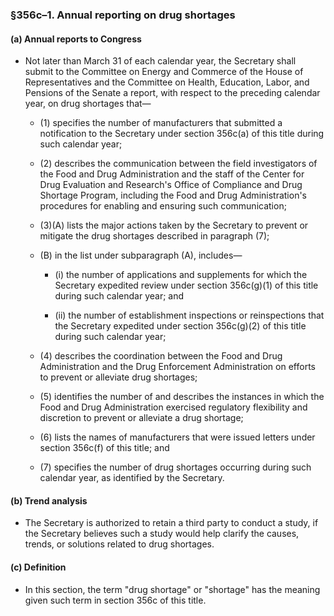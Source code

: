 ### §356c–1. Annual reporting on drug shortages
#### (a) Annual reports to Congress
* Not later than March 31 of each calendar year, the Secretary shall submit to the Committee on Energy and Commerce of the House of Representatives and the Committee on Health, Education, Labor, and Pensions of the Senate a report, with respect to the preceding calendar year, on drug shortages that—

  * (1) specifies the number of manufacturers that submitted a notification to the Secretary under section 356c(a) of this title during such calendar year;

  * (2) describes the communication between the field investigators of the Food and Drug Administration and the staff of the Center for Drug Evaluation and Research's Office of Compliance and Drug Shortage Program, including the Food and Drug Administration's procedures for enabling and ensuring such communication;

  * (3)(A) lists the major actions taken by the Secretary to prevent or mitigate the drug shortages described in paragraph (7);

  * (B) in the list under subparagraph (A), includes—

    * (i) the number of applications and supplements for which the Secretary expedited review under section 356c(g)(1) of this title during such calendar year; and

    * (ii) the number of establishment inspections or reinspections that the Secretary expedited under section 356c(g)(2) of this title during such calendar year;


  * (4) describes the coordination between the Food and Drug Administration and the Drug Enforcement Administration on efforts to prevent or alleviate drug shortages;

  * (5) identifies the number of and describes the instances in which the Food and Drug Administration exercised regulatory flexibility and discretion to prevent or alleviate a drug shortage;

  * (6) lists the names of manufacturers that were issued letters under section 356c(f) of this title; and

  * (7) specifies the number of drug shortages occurring during such calendar year, as identified by the Secretary.

#### (b) Trend analysis
* The Secretary is authorized to retain a third party to conduct a study, if the Secretary believes such a study would help clarify the causes, trends, or solutions related to drug shortages.

#### (c) Definition
* In this section, the term "drug shortage" or "shortage" has the meaning given such term in section 356c of this title.